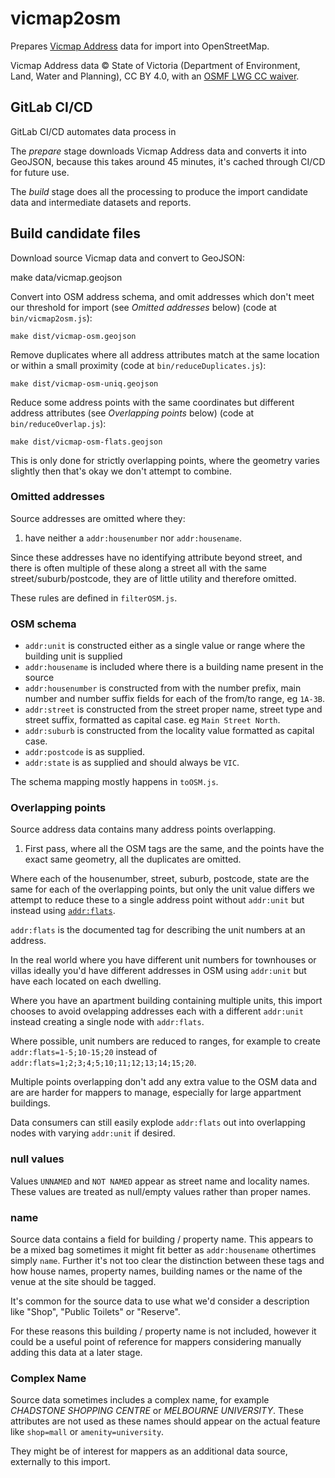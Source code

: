 # vicmap2osm

Prepares [Vicmap Address](https://www.land.vic.gov.au/maps-and-spatial/spatial-data/vicmap-catalogue/vicmap-address) data for import into OpenStreetMap.

Vicmap Address data © State of Victoria (Department of Environment, Land, Water and Planning), CC BY 4.0, with an [OSMF LWG CC waiver](https://wiki.openstreetmap.org/wiki/File:Vicmap_CCBYPermission_OSM_Final_Jan2018_Ltr.pdf).

## GitLab CI/CD

GitLab CI/CD automates data process in 

The _prepare_ stage downloads Vicmap Address data and converts it into GeoJSON, because this takes around 45 minutes, it's cached through CI/CD for future use.

The _build_ stage does all the processing to produce the import candidate data and intermediate datasets and reports.

## Build candidate files

Download source Vicmap data and convert to GeoJSON:

   make data/vicmap.geojson

Convert into OSM address schema, and omit addresses which don't meet our threshold for import (see _Omitted addresses_ below) (code at `bin/vicmap2osm.js`):

    make dist/vicmap-osm.geojson

Remove duplicates where all address attributes match at the same location or within a small proximity (code at `bin/reduceDuplicates.js`):

    make dist/vicmap-osm-uniq.geojson

Reduce some address points with the same coordinates but different address attributes (see _Overlapping points_ below) (code at `bin/reduceOverlap.js`):

    make dist/vicmap-osm-flats.geojson

This is only done for strictly overlapping points, where the geometry varies slightly then that's okay we don't attempt to combine.

### Omitted addresses

Source addresses are omitted where they:

1. have neither a `addr:housenumber` nor `addr:housename`.

Since these addresses have no identifying attribute beyond street, and there is often multiple of these along a street all with the same street/suburb/postcode, they are of little utility and therefore omitted.

These rules are defined in `filterOSM.js`.

### OSM schema

- `addr:unit` is constructed either as a single value or range where the building unit is supplied
- `addr:housename` is included where there is a building name present in the source
- `addr:housenumber` is constructed from with the number prefix, main number and number suffix fields for each of the from/to range, eg `1A-3B`.
- `addr:street` is constructed from the street proper name, street type and street suffix, formatted as capital case. eg `Main Street North`.
- `addr:suburb` is constructed from the locality value formatted as capital case.
- `addr:postcode` is as supplied.
- `addr:state` is as supplied and should always be `VIC`.

The schema mapping mostly happens in `toOSM.js`.

### Overlapping points

Source address data contains many address points overlapping.

1. First pass, where all the OSM tags are the same, and the points have the exact same geometry, all the duplicates are omitted.

Where each of the housenumber, street, suburb, postcode, state are the same for each of the overlapping points, but only the unit value differs we attempt to reduce these to a single address point without `addr:unit` but instead using [`addr:flats`](https://wiki.openstreetmap.org/wiki/Key:addr:flats).

`addr:flats` is the documented tag for describing the unit numbers at an address.

In the real world where you have different unit numbers for townhouses or villas ideally you'd have different addresses in OSM using `addr:unit` but have each located on each dwelling.

Where you have an apartment building containing multiple units, this import chooses to avoid ovelapping addresses each with a different `addr:unit` instead creating a single node with `addr:flats`.

Where possible, unit numbers are reduced to ranges, for example to create `addr:flats=1-5;10-15;20` instead of `addr:flats=1;2;3;4;5;10;11;12;13;14;15;20`.

Multiple points overlapping don't add any extra value to the OSM data and are are harder for mappers to manage, especially for large appartment buildings.

Data consumers can still easily explode `addr:flats` out into overlapping nodes with varying `addr:unit` if desired.

### null values

Values `UNNAMED` and `NOT NAMED` appear as street name and locality names. These values are treated as null/empty values rather than proper names.

### name
Source data contains a field for building / property name. This appears to be a mixed bag sometimes it might fit better as `addr:housename` othertimes simply `name`. Further it's not too clear the distinction between these tags and how house names, property names, building names or the name of the venue at the site should be tagged.

It's common for the source data to use what we'd consider a description like "Shop", "Public Toilets" or "Reserve".

For these reasons this building / property name is not included, however it could be a useful point of reference for mappers considering manually adding this data at a later stage.

### Complex Name
Source data sometimes includes a complex name, for example _CHADSTONE SHOPPING CENTRE_ or _MELBOURNE UNIVERSITY_. These attributes are not used as these names should appear on the actual feature like `shop=mall` or `amenity=university`.

They might be of interest for mappers as an additional data source, externally to this import.
